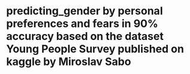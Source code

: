 # predicting_gender by personal preferences and fears in 90% accuracy based on the dataset Young People Survey published on kaggle by Miroslav Sabo
